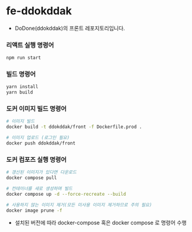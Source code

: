 # fe-ddokddak

- DoDone(ddokddak)의 프론트 레포지토리입니다.
  
### 리액트 실행 명령어
```bash
npm run start
```

### 빌드 명령어
```bash
yarn install
yarn build
```

### 도커 이미지 빌드 명령어
```bash
# 이미지 빌드
docker build -t ddokddak/front -f Dockerfile.prod .

# 이미지 업로드 (로그인 필요)
docker push ddokddak/front
```

### 도커 컴포즈 실행 명령어
```bash
# 갱신된 이미지가 있다면 다운로드
docker compose pull

# 컨테이너를 새로 생성하며 빌드
docker compose up -d --force-recreate --build

# 사용하지 않는 이미지 제거(모든 미사용 이미지 제거하므로 주의 필요)
docker image prune -f
```
- 설치된 버전에 따라 docker-compose 혹은 docker compose 로 명령어 수행